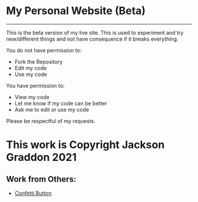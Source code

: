 # My Personal Website (Beta)
----------------------------------
This is the beta version of my live site. This is used to experiment and try new/different things and not have consequence if it breaks everything.

You do not have permission to:
- Fork the Repository
- Edit my code
- Use my code

You have permission to:
- View my code
- Let me know if my code can be better
- Ask me to edit or use my code

Please be respectful of my requests.

# This work is Copyright Jackson Graddon 2021

## Work from Others:
- [Confetti Button](https://www.cssscript.com/bubble-confetti-effect-button/)